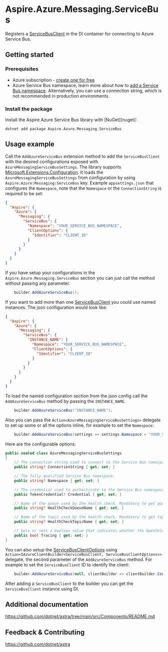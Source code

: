 # Aspire.Azure.Messaging.ServiceBus

Registers a [ServiceBusClient](https://learn.microsoft.com/dotnet/api/azure.messaging.servicebus.servicebusclient) in the DI container for connecting to Azure Service Bus.

## Getting started

### Prerequisites

- Azure subscription - [create one for free](https://azure.microsoft.com/free/)
- Azure Service Bus namespace, learn more about how to [add a Service Bus namespace](https://learn.microsoft.com/azure/service-bus-messaging/service-bus-dotnet-get-started-with-queues?#create-a-namespace-in-the-azure-portal). Alternatively, you can use a connection string, which is not recommended in production environments.

### Install the package

Install the Aspire Azure Service Bus library with [NuGet][nuget]:

```dotnetcli
dotnet add package Aspire.Azure.Messaging.ServiceBus
```

## Usage example

Call the `AddAzureServiceBus` extension method to add the `ServiceBusClient` with the desired configurations exposed with `AzureMessagingServiceBusSettings`. The library supports [Microsoft.Extensions.Configuration](https://learn.microsoft.com/dotnet/api/microsoft.extensions.configuration). It loads the `AzureMessagingServiceBusSettings` from configuration by using `Aspire:Azure:Messaging:ServiceBus` key. Example `appsettings.json` that configures the `Namespace`, note that the `Namespace` or the `ConnectionString` is required to be set:

```json
{
  "Aspire": {
    "Azure": {
      "Messaging": {
        "ServiceBus": {
          "Namespace": "YOUR_SERVICE_BUS_NAMESPACE",
          "ClientOptions": {
            "Identifier": "CLIENT_ID"
          }
        }
      }
    }
  }
}
```

If you have setup your configurations in the `Aspire.Azure.Messaging.ServiceBus` section you can just call the method without passing any parameter.

```cs
    builder.AddAzureServiceBus();
```

If you want to add more than one [ServiceBusClient](https://learn.microsoft.com/dotnet/api/azure.messaging.servicebus.servicebusclient) you could use named instances. The json configuration would look like: 

```json
{
  "Aspire": {
    "Azure": {
      "Messaging": {
        "ServiceBus": {
          "INSTANCE_NAME": {
            "Namespace": "YOUR_SERVICE_BUS_NAMESPACE",
            "ClientOptions": {
              "Identifier": "CLIENT_ID"
            }
          }
        }
      }
    }
  }
}
```

To load the named configuration section from the json config call the `AddAzureServiceBus` method by passing the `INSTANCE_NAME`.

```cs
    builder.AddAzureServiceBus("INSTANCE_NAME");
```

Also you can pass the `Action<AzureMessagingServiceBusSettings>` delegate to set up some or all the options inline, for example to set the `Namespace`:

```cs
    builder.AddAzureServiceBus(settings => settings.Namespace = "YOUR_SERVICE_BUS_NAMESPACE");
```

Here are the configurable options:

```cs
public sealed class AzureMessagingServiceBusSettings
{
    // The connection string used to connect to the Service Bus namespace. 
    public string? ConnectionString { get; set; }

    // The fully qualified Service Bus namespace. 
    public string? Namespace { get; set; }

    // The credential used to authenticate to the Service Bus namespace.
    public TokenCredential? Credential { get; set; }

    // Name of the queue used by the health check. Mandatory to get queue health check enabled.
    public string? HealthCheckQueueName { get; set; }

    // Name of the topic used by the health check. Mandatory to get topic health check enabled.
    public string? HealthCheckTopicName { get; set; }

    // Gets or sets a boolean value that indicates whether the OpenTelemetry tracing is enabled or not.
    public bool Tracing { get; set; }
}
```

You can also setup the [ServiceBusClientOptions](https://learn.microsoft.com/dotnet/api/azure.messaging.servicebus.servicebusclientoptions) using `Action<IAzureClientBuilder<ServiceBusClient, ServiceBusClientOptions>>` delegate, the second parameter of the `AddAzureServiceBus` method. For example to set the `ServiceBusClient` ID to identify the client:

```cs
    builder.AddAzureServiceBus(null, clientBuilder => clientBuilder.ConfigureOptions(options => options.Identifier = "CLIENT_ID"));
```

After adding a `ServiceBusClient` to the builder you can get the `ServiceBusClient` instance using DI.

## Additional documentation

https://github.com/dotnet/astra/tree/main/src/Components/README.md

## Feedback & Contributing

https://github.com/dotnet/astra
